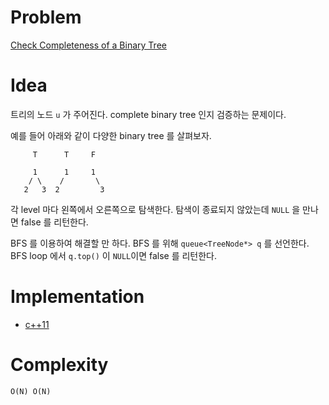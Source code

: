 # Problem

[Check Completeness of a Binary Tree](https://leetcode.com/problems/check-completeness-of-a-binary-tree/)

# Idea

트리의 노드 `u` 가 주어진다. complete binary tree 인지
검증하는 문제이다.

예를 들어 아래와 같이 다양한 binary tree 를 살펴보자.

```
     T      T     F
             
     1      1     1
    / \    /       \
   2   3  2         3
```

각 level 마다 왼쪽에서 오른쪽으로 탐색한다. 탐색이 종료되지 않았는데
`NULL` 을 만나면 false 를 리턴한다.

BFS 를 이용하여 해결할 만 하다. BFS 를 위해 `queue<TreeNode*> q` 를
선언한다.  BFS loop 에서 `q.top()` 이 `NULL`이면 false 를 리턴한다.

# Implementation

* [c++11](a.cpp)

# Complexity

```
O(N) O(N)
```
